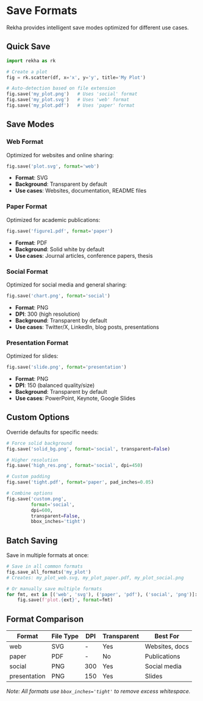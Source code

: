 # Save Formats

Rekha provides intelligent save modes optimized for different use cases.

## Quick Save

```python
import rekha as rk

# Create a plot
fig = rk.scatter(df, x='x', y='y', title='My Plot')

# Auto-detection based on file extension
fig.save('my_plot.png')   # Uses 'social' format
fig.save('my_plot.svg')   # Uses 'web' format
fig.save('my_plot.pdf')   # Uses 'paper' format
```

## Save Modes

### Web Format
Optimized for websites and online sharing:

```python
fig.save('plot.svg', format='web')
```

- **Format**: SVG
- **Background**: Transparent by default
- **Use cases**: Websites, documentation, README files

### Paper Format
Optimized for academic publications:

```python
fig.save('figure1.pdf', format='paper')
```

- **Format**: PDF
- **Background**: Solid white by default
- **Use cases**: Journal articles, conference papers, thesis

### Social Format
Optimized for social media and general sharing:

```python
fig.save('chart.png', format='social')
```

- **Format**: PNG
- **DPI**: 300 (high resolution)
- **Background**: Transparent by default
- **Use cases**: Twitter/X, LinkedIn, blog posts, presentations

### Presentation Format
Optimized for slides:

```python
fig.save('slide.png', format='presentation')
```

- **Format**: PNG
- **DPI**: 150 (balanced quality/size)
- **Background**: Transparent by default
- **Use cases**: PowerPoint, Keynote, Google Slides

## Custom Options

Override defaults for specific needs:

```python
# Force solid background
fig.save('solid_bg.png', format='social', transparent=False)

# Higher resolution
fig.save('high_res.png', format='social', dpi=450)

# Custom padding
fig.save('tight.pdf', format='paper', pad_inches=0.05)

# Combine options
fig.save('custom.png', 
         format='social',
         dpi=600,
         transparent=False,
         bbox_inches='tight')
```

## Batch Saving

Save in multiple formats at once:

```python
# Save in all common formats
fig.save_all_formats('my_plot')
# Creates: my_plot_web.svg, my_plot_paper.pdf, my_plot_social.png

# Or manually save multiple formats
for fmt, ext in [('web', 'svg'), ('paper', 'pdf'), ('social', 'png')]:
    fig.save(f'plot.{ext}', format=fmt)
```

## Format Comparison

| Format | File Type | DPI | Transparent | Best For |
|--------|-----------|-----|-------------|----------|
| web | SVG | - | Yes | Websites, docs |
| paper | PDF | - | No | Publications |
| social | PNG | 300 | Yes | Social media |
| presentation | PNG | 150 | Yes | Slides |

*Note: All formats use `bbox_inches='tight'` to remove excess whitespace.*